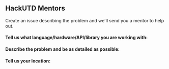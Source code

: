 ## HackUTD Mentors
Create an issue describing the problem and we'll send you a mentor to help out.

#### Tell us what language/hardware/API/library you are working with:
#### Describe the problem and be as detailed as possible:
#### Tell us your location:
